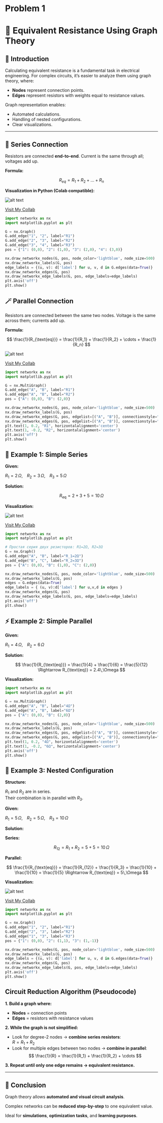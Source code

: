 # Problem 1
# 🧠 Equivalent Resistance Using Graph Theory

## 📌 Introduction

Calculating equivalent resistance is a fundamental task in electrical engineering. For complex circuits, it’s easier to analyze them using graph theory, where:
- **Nodes** represent connection points.
- **Edges** represent resistors with weights equal to resistance values.

Graph representation enables:
- Automated calculations.
- Handling of nested configurations.
- Clear visualizations.

---

## 🔗 Series Connection

Resistors are connected **end-to-end**. Current is the same through all; voltages add up.

**Formula:**

$$
R_{eq} = R_1 + R_2 + \dots + R_n
$$

**Visualization in Python (Colab compatible):**

![alt text](image.png)

[Visit My Collab](https://colab.research.google.com/drive/1mecniYSjbo6Bq1a3tsMVI_4kCshRFlPw)

```python
import networkx as nx
import matplotlib.pyplot as plt

G = nx.Graph()
G.add_edge("1", "2", label="R1")
G.add_edge("2", "3", label="R2")
G.add_edge("3", "4", label="R3")
pos = {"1": (0,0), "2": (1,0), "3": (2,0), "4": (3,0)}

nx.draw_networkx_nodes(G, pos, node_color='lightblue', node_size=500)
nx.draw_networkx_labels(G, pos)
edge_labels = {(u, v): d['label'] for u, v, d in G.edges(data=True)}
nx.draw_networkx_edges(G, pos)
nx.draw_networkx_edge_labels(G, pos, edge_labels=edge_labels)
plt.axis('off')
plt.show()
```
## 🪄 Parallel Connection

Resistors are connected between the same two nodes. Voltage is the same across them; currents add up.

**Formula:**

$$
\frac{1}{R_{\text{eq}}} = \frac{1}{R_1} + \frac{1}{R_2} + \cdots + \frac{1}{R_n}
$$

![alt text](image-1.png)

[Visit My Collab](https://colab.research.google.com/drive/1FULioBWi2poCUVH18-9Xmo62p4xPh1jP)


``` python
import networkx as nx
import matplotlib.pyplot as plt

G = nx.MultiGraph()
G.add_edge("A", "B", label="R1")
G.add_edge("A", "B", label="R2")
pos = {"A": (0,0), "B": (2,0)}

nx.draw_networkx_nodes(G, pos, node_color='lightblue', node_size=500)
nx.draw_networkx_labels(G, pos)
nx.draw_networkx_edges(G, pos, edgelist=[("A", "B")], connectionstyle="arc3,rad=0.2")
nx.draw_networkx_edges(G, pos, edgelist=[("A", "B")], connectionstyle="arc3,rad=-0.2")
plt.text(1, 0.2, "R1", horizontalalignment='center')
plt.text(1, -0.2, "R2", horizontalalignment='center')
plt.axis('off')
plt.show()
```

## 🔗 Example 1: Simple Series

**Given:**

$R_1 = 2\,\Omega$, $R_2 = 3\,\Omega$, $R_3 = 5\,\Omega$

**Solution:**

$$
R_{\text{eq}} = 2 + 3 + 5 = 10\,\Omega
$$

**Visualization:**

![alt text](image-2.png)

[Visit My Collab](https://colab.research.google.com/drive/156DiWMIwDqDleeHBDCWUkJEyoMFbtdbB0)

``` python
import networkx as nx
import matplotlib.pyplot as plt

# Простая серия двух резисторов: R1=2Ω, R2=3Ω
G = nx.Graph()
G.add_edge("A", "B", label="R_1=2Ω")
G.add_edge("B", "C", label="R_2=3Ω")
pos = {"A": (0,0), "B": (1,0), "C": (2,0)}

nx.draw_networkx_nodes(G, pos, node_color='lightblue', node_size=500)
nx.draw_networkx_labels(G, pos)
edges = G.edges(data=True)
edge_labels = { (u, v):d['label'] for u,v,d in edges }
nx.draw_networkx_edges(G, pos)
nx.draw_networkx_edge_labels(G, pos, edge_labels=edge_labels)
plt.axis('off')
plt.show()

```

## ⚡ Example 2: Simple Parallel

**Given:**

$R_1 = 4\,\Omega$, $R_2 = 6\,\Omega$

**Solution:**

$$
\frac{1}{R_{\text{eq}}} = \frac{1}{4} + \frac{1}{6} = \frac{5}{12} \Rightarrow R_{\text{eq}} = 2.4\,\Omega
$$

**Visualization:**

``` python
import networkx as nx
import matplotlib.pyplot as plt

G = nx.MultiGraph()
G.add_edge("A", "B", label="4Ω")
G.add_edge("A", "B", label="6Ω")
pos = {"A": (0,0), "B": (2,0)}

nx.draw_networkx_nodes(G, pos, node_color='lightblue', node_size=500)
nx.draw_networkx_labels(G, pos)
nx.draw_networkx_edges(G, pos, edgelist=[("A", "B")], connectionstyle="arc3,rad=0.2")
nx.draw_networkx_edges(G, pos, edgelist=[("A", "B")], connectionstyle="arc3,rad=-0.2")
plt.text(1, 0.2, "4Ω", horizontalalignment='center')
plt.text(1, -0.2, "6Ω", horizontalalignment='center')
plt.axis('off')
plt.show()
```

## 🔀 Example 3: Nested Configuration

**Structure:**

$R_1$ and $R_2$ are in series.  
Their combination is in parallel with $R_3$.

**Given:**

$R_1 = 5\,\Omega$, $R_2 = 5\,\Omega$, $R_3 = 10\,\Omega$

**Solution:**

**Series:**

$$
R_{12} = R_1 + R_2 = 5 + 5 = 10\,\Omega
$$

**Parallel:**

$$
\frac{1}{R_{\text{eq}}} = \frac{1}{R_{12}} + \frac{1}{R_3} = \frac{1}{10} + \frac{1}{10} = \frac{1}{5} \Rightarrow R_{\text{eq}} = 5\,\Omega
$$

**Visualization:**

![alt text](image-3.png)

[Visit My Collab](https://colab.research.google.com/drive/156DiWMIwDqDleeHBDCWUkJEyoMFbtdbB#scrollTo=oLb49Gz-6c-v)


``` python
import networkx as nx
import matplotlib.pyplot as plt

G = nx.Graph()
G.add_edge("1", "2", label="R1")
G.add_edge("2", "3", label="R2")
G.add_edge("1", "3", label="R3")
pos = {"1": (0,0), "2": (1,1), "3": (1,-1)}

nx.draw_networkx_nodes(G, pos, node_color='lightblue', node_size=500)
nx.draw_networkx_labels(G, pos)
edge_labels = {(u, v): d['label'] for u, v, d in G.edges(data=True)}
nx.draw_networkx_edges(G, pos)
nx.draw_networkx_edge_labels(G, pos, edge_labels=edge_labels)
plt.axis('off')
plt.show()
```

##  Circuit Reduction Algorithm (Pseudocode)

**1. Build a graph where:**  
- **Nodes** = connection points  
- **Edges** = resistors with resistance values

**2. While the graph is not simplified:**  
- Look for degree-2 nodes → **combine series resistors**:  
  $R = R_1 + R_2$  
- Look for multiple edges between two nodes → **combine in parallel**:  
  $$
  \frac{1}{R} = \frac{1}{R_1} + \frac{1}{R_2} + \cdots
  $$

**3. Repeat until only one edge remains → equivalent resistance.**

---

## 🧠 Conclusion

Graph theory allows **automated and visual circuit analysis**.

Complex networks can be **reduced step-by-step** to one equivalent value.

Ideal for **simulations**, **optimization tasks**, and **learning purposes**.




